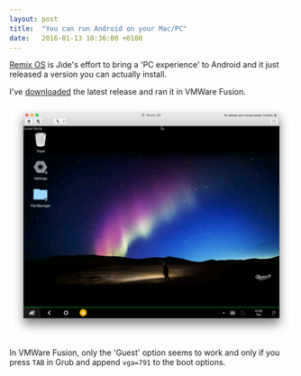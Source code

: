 ```yaml
---
layout: post
title:  "You can run Android on your Mac/PC"
date:   2016-01-13 10:36:00 +0100
---
```


[Remix OS](http://www.jide.com/en/remixos) is Jide's effort to bring a 'PC experience' to Android and it just released a version you can actually install.

I've [downloaded](http://www.jide.com/en/remixos-for-pc#downloadNow) the latest release and ran it in VMWare Fusion.

 ![Remix OS running in VMWare Fusion](/assets/blog/Screen_Shot_2016-01-12_at_16.52.27.png)

In VMWare Fusion, only the 'Guest' option seems to work and only if you press ```TAB``` in Grub and append ```vga=791``` to the boot options.

